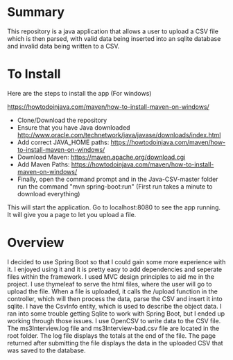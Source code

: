 # Summary

This repository is a java application that allows a user to upload a CSV file which is then parsed, with valid data being inserted into an sqlite database and invalid data being written to a CSV.

# To Install

Here are the steps to install the app (For windows)

https://howtodoinjava.com/maven/how-to-install-maven-on-windows/

* Clone/Download the repository
* Ensure that you have Java downloaded http://www.oracle.com/technetwork/java/javase/downloads/index.html
* Add correct JAVA_HOME paths: https://howtodoinjava.com/maven/how-to-install-maven-on-windows/
* Download Maven: https://maven.apache.org/download.cgi
* Add Maven Paths: https://howtodoinjava.com/maven/how-to-install-maven-on-windows/
* Finally, open the command prompt and in the Java-CSV-master folder run the command "mvn spring-boot:run" (First run takes a minute to download everything)

This will start the application. Go to localhost:8080 to see the app running. It will give you a page to let you upload a file.

# Overview

I decided to use Spring Boot so that I could gain some more experience with it. I enjoyed using it and it is pretty easy to add dependencies and seperate files within the framework. I used MVC design principles to aid me in the project. I use thymeleaf to serve the html files, where the user will go to upload the file. When a file is uploaded, it calls the /upload function in the controller, which will then process the data, parse the CSV and insert it into sqlite. I have the CsvInfo entity, which is used to describe the object data. I ran into some trouble getting Sqlite to work with Spring Boot, but I ended up working through those issues. I use OpenCSV to write data to the CSV file.
The ms3Interview.log file and ms3Interview-bad.csv file are located in the root folder. The log file displays the totals at the end of the file. The page returned after submitting the file displays the data in the uploaded CSV that was saved to the database.
